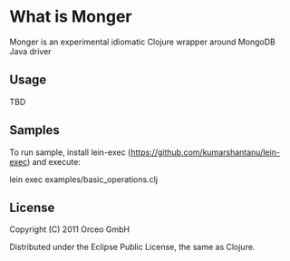 # What is Monger

Monger is an experimental idiomatic Clojure wrapper around MongoDB Java driver

## Usage

TBD

## Samples

To run sample, install lein-exec (https://github.com/kumarshantanu/lein-exec) and execute:

  lein exec examples/basic_operations.clj


## License

Copyright (C) 2011 Orceo GmbH

Distributed under the Eclipse Public License, the same as Clojure.
